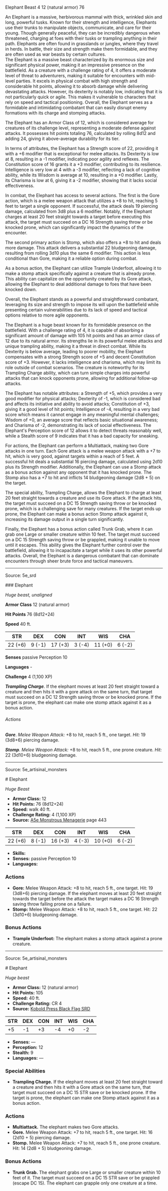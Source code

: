 <MonsterName/>Elephant</MonsterName>
<CreatureType/>Beast</CreatureType>
<CR/>4</CR>
<AC/>12 (natural armor)</AC>
<HP/>76</HP>
<summary>An Elephant is a massive, herbivorous mammal with thick, wrinkled skin and long, powerful tusks. Known for their strength and intelligence, Elephants use their trunks to manipulate objects, communicate, and care for their young. Though generally peaceful, they can be incredibly dangerous when threatened, charging at foes with their tusks or trampling anything in their path. Elephants are often found in grasslands or jungles, where they travel in herds. In battle, their size and strength make them formidable, and they are often used as war beasts by certain cultures.</summary>

<summary>The Elephant is a massive beast characterized by its enormous size and significant physical power, making it an impressive presence on the battlefield. As a creature with a challenge rating of 4, it offers a moderate level of threat to adventurers, making it suitable for encounters with mid-level parties. It excels in physical combat with high strength and considerable hit points, allowing it to absorb damage while delivering devastating attacks. However, its dexterity is notably low, indicating that it is not particularly quick or agile. This makes it vulnerable to characters that rely on speed and tactical positioning. Overall, the Elephant serves as a formidable and intimidating combatant that can easily disrupt enemy formations with its charge and stomping attacks.</summary>

<detail>

The Elephant has an Armor Class of 12, which is considered average for creatures of its challenge level, representing a moderate defense against attacks. It possesses hit points totaling 76, calculated by rolling 8d12 and adding 24, giving it above-average durability for its tier.

In terms of attributes, the Elephant has a Strength score of 22, providing it with a +6 modifier that is exceptional for melee attacks. Its Dexterity is low at 8, resulting in a -1 modifier, indicating poor agility and reflexes. The Constitution score of 16 grants it a +3 modifier, contributing to its resilience. Intelligence is very low at 4 with a -3 modifier, reflecting a lack of cognitive ability, while its Wisdom is average at 10, resulting in a +0 modifier. Lastly, its Charisma is low at 6, giving it a -2 modifier, showing that it lacks social effectiveness.

In combat, the Elephant has access to several actions. The first is the Gore action, which is a melee weapon attack that utilizes a +8 to hit, reaching 5 feet to target a single opponent. If successful, the attack deals 19 piercing damage, calculated from 3d8 plus a 6 modifier. Notably, if the Elephant charges at least 20 feet straight towards a target before executing this attack, the target must succeed on a DC 16 Strength saving throw or be knocked prone, which can significantly impact the dynamics of the encounter.

The second primary action is Stomp, which also offers a +8 to hit and deals more damage. This attack delivers a substantial 22 bludgeoning damage, resulting from rolling 3d10 plus the same 6 modifier. This action is less conditional than Gore, making it a reliable option during combat.

As a bonus action, the Elephant can utilize Trample Underfoot, allowing it to make a stomp attack specifically against a creature that is already prone. This ability can capitalize on the opportunity created by its Gore attack, allowing the Elephant to deal additional damage to foes that have been knocked down.

Overall, the Elephant stands as a powerful and straightforward combatant, leveraging its size and strength to impose its will upon the battlefield while presenting certain vulnerabilities due to its lack of speed and tactical options relative to more agile opponents.

The Elephant is a huge beast known for its formidable presence on the battlefield. With a challenge rating of 4, it is capable of absorbing a significant amount of damage with 105 hit points and has an armor class of 12 due to its natural armor. Its strengths lie in its powerful melee attacks and unique trampling ability, making it a threat in direct combat. While its Dexterity is below average, leading to poorer mobility, the Elephant compensates with a strong Strength score of +5 and decent Constitution score of +3. However, it lacks intelligence and charisma, which may limit its role outside of combat scenarios. The creature is noteworthy for its Trampling Charge ability, which can turn simple charges into powerful attacks that can knock opponents prone, allowing for additional follow-up attacks.

The Elephant has notable attributes: a Strength of +5, which provides a very good modifier for physical attacks; Dexterity of -1, which is considered bad and affects its initiative and ability to avoid attacks; Constitution of +3, giving it a good level of hit points; Intelligence of -4, resulting in a very bad score which means it cannot engage in any meaningful mental challenges; Wisdom of +0, an average score that reflects basic situational awareness; and Charisma of -2, demonstrating its lack of social effectiveness. The Elephant's Perception score of 12 allows it to detect threats reasonably well, while a Stealth score of 9 indicates that it has a bad capacity for sneaking.

For actions, the Elephant can perform a Multiattack, making two Gore attacks in one turn. Each Gore attack is a melee weapon attack with a +7 to hit, which is very good, against targets within a reach of 5 feet. A successful hit deals a substantial 16 piercing damage, calculated using 2d10 plus its Strength modifier. Additionally, the Elephant can use a Stomp attack as a bonus action against any opponent that it has knocked prone. The Stomp also has a +7 to hit and inflicts 14 bludgeoning damage (2d8 + 5) on the target.

The special ability, Trampling Charge, allows the Elephant to charge at least 20 feet straight towards a creature and use its Gore attack. If the attack hits, the target must succeed on a DC 15 Strength saving throw or be knocked prone, which is a challenging save for many creatures. If the target ends up prone, the Elephant can make a bonus action Stomp attack against it, increasing its damage output in a single turn significantly.

Finally, the Elephant has a bonus action called Trunk Grab, where it can grab one Large or smaller creature within 10 feet. The target must succeed on a DC 15 Strength saving throw or be grappled, making it unable to move until it escapes. This ability gives the Elephant further control over the battlefield, allowing it to incapacitate a target while it uses its other powerful attacks. Overall, the Elephant is a dangerous combatant that can dominate encounters through sheer brute force and tactical maneuvers.</detail>



---

Source: 5e_srd

<statblock>
### Elephant

*Huge beast, unaligned*

**Armor Class** 12 (natural armor)

**Hit Points** 76 (8d12+24)

**Speed** 40 ft.

| STR     | DEX    | CON     | INT    | WIS     | CHA    |
|---------|--------|---------|--------|---------|--------|
| 22 (+6) | 9 (-1) | 17 (+3) | 3 (-4) | 11 (+0) | 6 (-2) |

**Senses** passive Perception 10

**Languages** -

**Challenge** 4 (1,100 XP)

***Trampling Charge***. If the elephant moves at least 20 feet straight toward a creature and then hits it with a gore attack on the same turn, that target must succeed on a DC 12 Strength saving throw or be knocked prone. If the target is prone, the elephant can make one stomp attack against it as a bonus action.

###### Actions

***Gore***. *Melee Weapon Attack:* +8 to hit, reach 5 ft., one target. *Hit:* 19 (3d8+6) piercing damage.

***Stomp***. *Melee Weapon Attack:* +8 to hit, reach 5 ft., one prone creature. *Hit:* 22 (3d10+6) bludgeoning damage.</statblock>




---

Source: 5e_artisinal_monsters

<statblock>
# Elephant

*Huge* *Beast*

- **Armor Class:** 12
- **Hit Points:** 76 (8d12+24)
- **Speed:** walk 40 ft.
- **Challenge Rating:** 4 (1,100 XP)
- **Source:** [A5e Monstrous Menagerie](https://enpublishingrpg.com/products/level-up-monstrous-menagerie-a5e) page 443

| STR | DEX | CON | INT | WIS | CHA |
| --- | --- | --- | --- | --- | --- |
| 22 (+6) | 8 (-1) | 16 (+3) | 4 (-3) | 10 (+0) | 6 (-2) |

- **Skills:** 
- **Senses:** passive Perception 10
- **Languages:** 

### Actions

- **Gore:** Melee Weapon Attack: +8 to hit, reach 5 ft., one target. Hit: 19 (3d8+6) piercing damage. If the elephant moves at least 20 feet straight towards the target before the attack  the target makes a DC 16 Strength saving throw  falling prone on a failure.
- **Stomp:** Melee Weapon Attack: +8 to hit, reach 5 ft., one target. Hit: 22 (3d10+6) bludgeoning damage.

### Bonus Actions

- **Trample Underfoot:** The elephant makes a stomp attack against a prone creature.


</statblock>




---

Source: 5e_artisinal_monsters

<statblock>
# Elephant

*Huge beast*

- **Armor Class:** 12 (natural armor)
- **Hit Points:** 105
- **Speed:** 40 ft.
- **Challenge Rating:** CR 4
- **Source:** [Kobold Press Black Flag SRD](https://koboldpress.com/black-flag-roleplaying/)

| STR | DEX | CON | INT | WIS | CHA |
| --- | --- | --- | --- | --- | --- |
| +5 | -1 | +3 | -4 | +0 | -2 |

- **Senses:** —
- **Perception:** 12
- **Stealth:** 9
- **Languages:** —

### Special Abilities

- **Trampling Charge.** If the elephant moves at least 20 feet straight toward a creature and then hits it with a Gore attack on the same turn, that target must succeed on a DC 15 STR save or be knocked prone. If the target is prone, the elephant can make one Stomp attack against it as a bonus action.

### Actions

- **Multiattack.** The elephant makes two Gore attacks.
- **Gore.** Melee Weapon Attack: +7 to hit, reach 5 ft., one target. Hit: 16 (2d10 + 5) piercing damage.
- **Stomp.** Melee Weapon Attack: +7 to hit, reach 5 ft., one prone creature. Hit: 14 (2d8 + 5) bludgeoning damage.

### Bonus Actions

- **Trunk Grab.** The elephant grabs one Large or smaller creature within 10 feet of it. The target must succeed on a DC 15 STR save or be grappled (escape DC 15). The elephant can grapple only one creature at a time.

</statblock>


